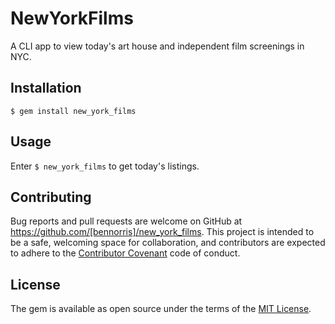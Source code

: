 # NewYorkFilms

A CLI app to view today's art house and independent film screenings in NYC.

## Installation

`$ gem install new_york_films `

## Usage

Enter
`$ new_york_films`
to get today's listings.

## Contributing

Bug reports and pull requests are welcome on GitHub at https://github.com/[bennorris]/new_york_films. This project is intended to be a safe, welcoming space for collaboration, and contributors are expected to adhere to the [Contributor Covenant](http://contributor-covenant.org) code of conduct.


## License

The gem is available as open source under the terms of the [MIT License](http://opensource.org/licenses/MIT).
